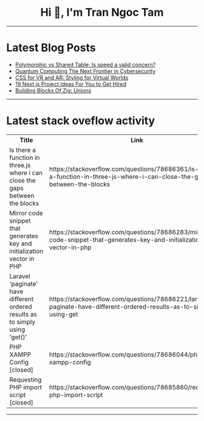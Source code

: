 <h1 align="center">Hi 👋, I'm Tran Ngoc Tam</h1>

---

# Latest Blog Posts 
<!-- BLOG-POST-LIST:START -->
- [Polymorphic vs Shared Table: Is speed a valid concern?](https://dev.to/lucaskuhn/polymorphic-vs-shared-table-is-speed-a-valid-concern-22ki)
- [Quantum Computing The Next Frontier in Cybersecurity](https://dev.to/quantumcybersolution/quantum-computing-the-next-frontier-in-cybersecurity-1lo6)
- [CSS for VR and AR: Styling for Virtual Worlds](https://dev.to/adewale_gbenga/css-for-vr-and-ar-styling-for-virtual-worlds-4g2)
- [19 Next.js Project Ideas For You to Get Hired](https://dev.to/codebymedu/19-nextjs-project-ideas-for-you-to-get-hired-3i84)
- [Building Blocks Of Zig: Unions](https://dev.to/dayvster/building-blocks-of-zig-unions-3bmg)
<!-- BLOG-POST-LIST:END -->

---

# Latest stack oveflow activity
<table>
  <tr><th>Title</th><th>Link</th></tr>
  <!-- STACKOVERFLOW:START --><tr><td>Is there a function in three.js where i can close the gaps between the blocks</td><td>https://stackoverflow.com/questions/78686361/is-there-a-function-in-three-js-where-i-can-close-the-gaps-between-the-blocks</td></tr><tr><td>Mirror code snippet that generates key and initialization vector in PHP</td><td>https://stackoverflow.com/questions/78686283/mirror-code-snippet-that-generates-key-and-initialization-vector-in-php</td></tr><tr><td>Laravel &#39;paginate&#39; have different ordered results as to simply using &#39;get&lpar;&rpar;&#39;</td><td>https://stackoverflow.com/questions/78686221/laravel-paginate-have-different-ordered-results-as-to-simply-using-get</td></tr><tr><td>PHP XAMPP Config [closed]</td><td>https://stackoverflow.com/questions/78686044/php-xampp-config</td></tr><tr><td>Requesting PHP import script [closed]</td><td>https://stackoverflow.com/questions/78685860/requesting-php-import-script</td></tr><!-- STACKOVERFLOW:END -->
</table>

---



